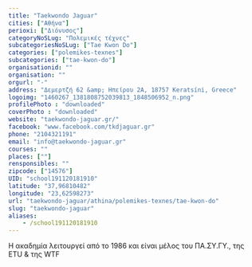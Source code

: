 ```yaml
---
title: "Taekwondo Jaguar"
cities: ["Αθήνα"]
perioxi: ["Διόνυσος"]
categoryNoSLug: "Πολεμικές τέχνες"
subcategoriesNoSLug: ["Tae Kwon Do"]
categories: ["polemikes-texnes"]
subcategories: ["tae-kwon-do"]
organisationid: ""
organisation: ""
orgurl: "-"
address: "Δεμερτζή 62 &amp; Ηπείρου 2Α, 18757 Keratsíni, Greece"
logoimg: "1460267_1381808752039813_1848506952_n.png"
profilePhoto : "downloaded"
coverPhoto : "downloaded"
website: "taekwondo-jaguar.gr/"
facebook: "www.facebook.com/tkdjaguar.gr"
phone: "2104321191"
email: "info@taekwondo-jaguar.gr"
courses: ""
places: [""]
rensponsibles: ""
zipcode: ["14576"]
UID: "school191120181910"
latitude: "37,96810482"
longitude: "23,62598273"
url: "taekwondo-jaguar/athina/polemikes-texnes/tae-kwon-do"
slug: "taekwondo-jaguar"
aliases:
    - /school191120181910
---
```



Η ακαδημία λειτουργεί από το 1986 και είναι μέλος του ΠΑ.ΣΥ.ΓΥ., της ETU &amp; της WTF

